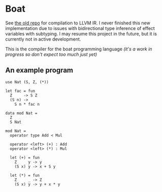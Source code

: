 Boat
====

See [the old repo](https://github.com/scott2000/boat-old) for compilation to
LLVM IR. I never finished this new implementation due to issues with
bidirectional type inference of effect variables with subtyping. I may resume
this project in the future, but it is currently not in active development.

This is the compiler for the boat programming language
*(it's a work in progress so don't expect too much just yet)*

## An example program

```boat
use Nat (S, Z, (*))

let fac = fun
  Z     -> S Z
  (S n) ->
    S n * fac n

data mod Nat =
  Z
  S Nat

mod Nat =
  operator type Add < Mul

  operator <left> (+) : Add
  operator <left> (*) : Mul

  let (+) = fun
    Z     y -> y
    (S x) y -> x + S y

  let (*) = fun
    Z     _ -> Z
    (S x) y -> y + x * y
```
